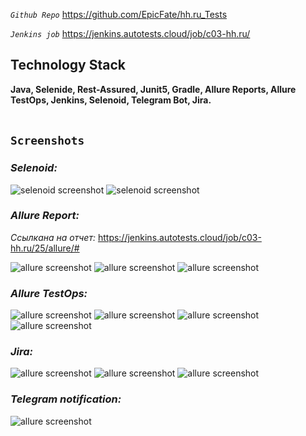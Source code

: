 _`Github Repo`_
https://github.com/EpicFate/hh.ru_Tests

_`Jenkins job`_
https://jenkins.autotests.cloud/job/c03-hh.ru/

## Technology Stack
**Java, Selenide, Rest-Assured, Junit5, Gradle, Allure Reports, Allure TestOps, Jenkins, Selenoid, Telegram Bot, Jira.**
<br><br>

## `Screenshots`


### *Selenoid:*
![selenoid screenshot](src/test/resources/images/selenoid.png)
![selenoid screenshot](src/test/resources/images/selenoid.gif)

### *Allure Report:*

_Ссылкана на отчет:_ https://jenkins.autotests.cloud/job/c03-hh.ru/25/allure/#

![allure screenshot](src/test/resources/images/allure_1.png)
![allure screenshot](src/test/resources/images/allure_2.png)
![allure screenshot](src/test/resources/images/allure_3.png)

### *Allure TestOps:*
![allure screenshot](src/test/resources/images/allure_testops_1.png)
![allure screenshot](src/test/resources/images/allure_testops_2.png)
![allure screenshot](src/test/resources/images/allure_testops_3.png)
![allure screenshot](src/test/resources/images/allure_testops_4.png)

### *Jira:*
![allure screenshot](src/test/resources/images/jira_1.png)
![allure screenshot](src/test/resources/images/jira_2.png)
![allure screenshot](src/test/resources/images/error.png)

### *Telegram notification:*
![allure screenshot](src/test/resources/images/telegram.png)
